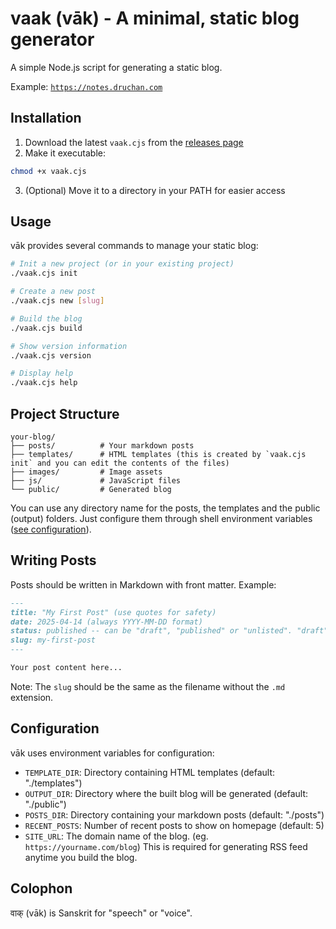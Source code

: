 # vaak (vāk) - A minimal, static blog generator

A simple Node.js script for generating a static blog.

Example: [`https://notes.druchan.com`](https://notes.druchan.com)

## Installation

1. Download the latest `vaak.cjs` from the [releases page](https://github.com/chandru89new/vaak/releases/latest)
2. Make it executable:

```bash
chmod +x vaak.cjs
```

3. (Optional) Move it to a directory in your PATH for easier access

## Usage

vāk provides several commands to manage your static blog:

```bash
# Init a new project (or in your existing project)
./vaak.cjs init

# Create a new post
./vaak.cjs new [slug]

# Build the blog
./vaak.cjs build

# Show version information
./vaak.cjs version

# Display help
./vaak.cjs help
```

## Project Structure

```
your-blog/
├── posts/          # Your markdown posts
├── templates/      # HTML templates (this is created by `vaak.cjs init` and you can edit the contents of the files)
├── images/         # Image assets
├── js/             # JavaScript files
└── public/         # Generated blog
```

You can use any directory name for the posts, the templates and the public (output) folders. Just configure them through shell environment variables ([see configuration](#configuration)).

## Writing Posts

Posts should be written in Markdown with front matter. Example:

```markdown
---
title: "My First Post" (use quotes for safety)
date: 2025-04-14 (always YYYY-MM-DD format)
status: published -- can be "draft", "published" or "unlisted". "draft" wont be generated in the build. "unlisted" wont be added to the homepage, archive page or the RSS feeds but can be accessed by the URL/slug.
slug: my-first-post
---

Your post content here...
```

Note: The `slug` should be the same as the filename without the `.md` extension.

## Configuration

vāk uses environment variables for configuration:

- `TEMPLATE_DIR`: Directory containing HTML templates (default: "./templates")
- `OUTPUT_DIR`: Directory where the built blog will be generated (default: "./public")
- `POSTS_DIR`: Directory containing your markdown posts (default: "./posts")
- `RECENT_POSTS`: Number of recent posts to show on homepage (default: 5)
- `SITE_URL`: The domain name of the blog. (eg. `https://yourname.com/blog`) This is required for generating RSS feed anytime you build the blog.

## Colophon

वाक् (vāk) is Sanskrit for "speech" or "voice".
